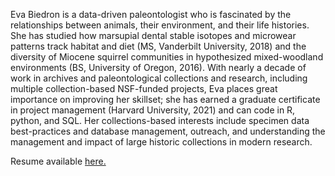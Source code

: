 Eva Biedron is a data-driven paleontologist who is fascinated by the relationships between animals, their environment, and their life histories. She has studied how marsupial dental stable isotopes and microwear patterns track habitat and diet (MS, Vanderbilt University, 2018) and the diversity of Miocene squirrel communities in hypothesized mixed-woodland environments (BS, University of Oregon, 2016). With nearly a decade of work in archives and paleontological collections and research, including multiple collection-based NSF-funded projects, Eva places great importance on improving her skillset; she has earned a graduate certificate in project management (Harvard University, 2021) and can code in R, python, and SQL. Her collections-based interests include specimen data best-practices and database management, outreach, and understanding the management and impact of large historic collections in modern research.

Resume available [here.](https://github.com/Eva-Biedron/Eva-Biedron-Resume)
